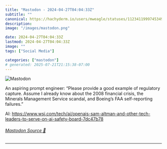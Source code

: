 ```yaml
---
title: "Mastodon - 2024-04-27T04:04:33Z"
subtitle: ""
canonical: https://hachyderm.io/users/mweagle/statuses/112341199974534941
description:
image: "/images/mastodon.png"

date: 2024-04-27T04:04:33Z
lastmod: 2024-04-27T04:04:33Z
image: ""
tags: ["Social Media"]

categories: ["mastodon"]
# generated: 2025-07-21T21:15:38-07:00
---
```

![Mastodon](/images/mastodon.png)

<p>An aspiring prompt engineer: “Please provide a good example of regulatory capture. Assume I already know about the 2008 financial crisis, the Minerals Management Service scandal, and Boeing’s FAA self-reporting failures.”</p><p>AI: <a href="https://www.wsj.com/tech/ai/openais-sam-altman-and-other-tech-leaders-to-serve-on-ai-safety-board-7dc47b78" target="_blank" rel="nofollow noopener noreferrer" translate="no"><span class="invisible">https://www.</span><span class="ellipsis">wsj.com/tech/ai/openais-sam-al</span><span class="invisible">tman-and-other-tech-leaders-to-serve-on-ai-safety-board-7dc47b78</span></a></p>


###### [Mastodon Source 🐘](https://hachyderm.io/@mweagle/112341199974534941)

___
